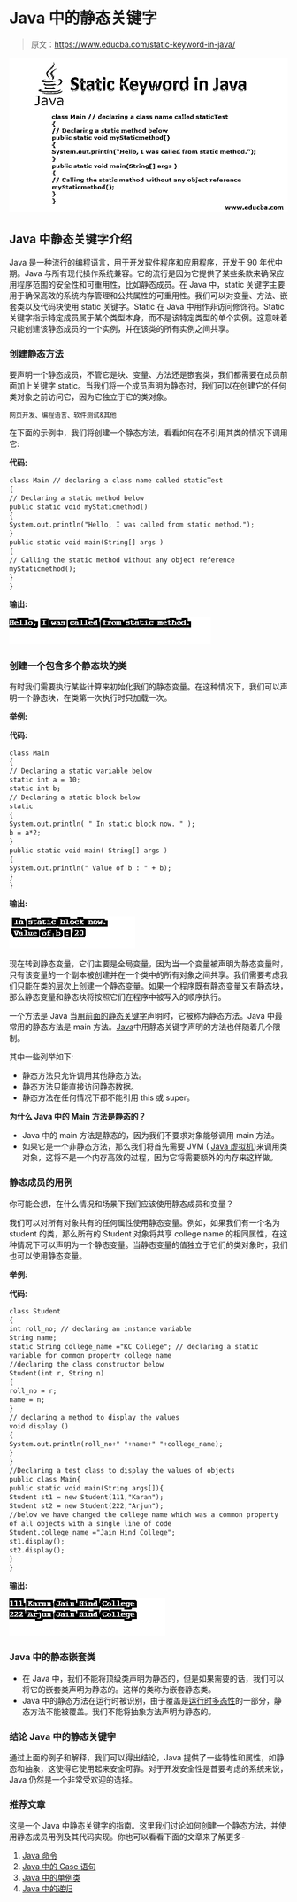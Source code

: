 # Java 中的静态关键字

> 原文：<https://www.educba.com/static-keyword-in-java/>

![Static Keyword in Java](img/2502e1531055823bb1e57be52167f656.png)



## Java 中静态关键字介绍

Java 是一种流行的编程语言，用于开发软件程序和应用程序，开发于 90 年代中期。Java 与所有现代操作系统兼容。它的流行是因为它提供了某些条款来确保应用程序范围的安全性和可重用性，比如静态成员。在 Java 中，static 关键字主要用于确保高效的系统内存管理和公共属性的可重用性。我们可以对变量、方法、嵌套类以及代码块使用 static 关键字。Static 在 Java 中用作非访问修饰符。Static 关键字指示特定成员属于某个类型本身，而不是该特定类型的单个实例。这意味着只能创建该静态成员的一个实例，并在该类的所有实例之间共享。

### 创建静态方法

要声明一个静态成员，不管它是块、变量、方法还是嵌套类，我们都需要在成员前面加上关键字 static。当我们将一个成员声明为静态时，我们可以在创建它的任何类对象之前访问它，因为它独立于它的类对象。

<small>网页开发、编程语言、软件测试&其他</small>

在下面的示例中，我们将创建一个静态方法，看看如何在不引用其类的情况下调用它:

**代码:**

```
class Main // declaring a class name called staticTest
{
// Declaring a static method below
public static void myStaticmethod()
{
System.out.println("Hello, I was called from static method.");
}
public static void main(String[] args )
{
// Calling the static method without any object reference
myStaticmethod();
}
}
```

**输出:**

![Static Keyword in Java-1.1](img/eebc6e990bd68713cd001c466cb8a09a.png)



### 创建一个包含多个静态块的类

有时我们需要执行某些计算来初始化我们的静态变量。在这种情况下，我们可以声明一个静态块，在类第一次执行时只加载一次。

**举例:**

**代码:**

```
class Main
{
// Declaring a static variable below
static int a = 10;
static int b;
// Declaring a static block below
static
{
System.out.println( " In static block now. " );
b = a*2;
}
public static void main( String[] args )
{
System.out.println(" Value of b : " + b);
}
}
```

**输出:**

![Static Keyword in Java-1.2](img/07135403f3e012d382f809632ea749eb.png)



现在转到静态变量，它们主要是全局变量，因为当一个变量被声明为静态变量时，只有该变量的一个副本被创建并在一个类中的所有对象之间共享。我们需要考虑我们只能在类的层次上创建一个静态变量。如果一个程序既有静态变量又有静态块，那么静态变量和静态块将按照它们在程序中被写入的顺序执行。

一个方法是 Java 当[用前面的静态关键字](https://www.educba.com/static-keyword-in-c-sharp/)声明时，它被称为静态方法。Java 中最常用的静态方法是 main 方法。[Java](https://www.educba.com/methods-in-java/)中用静态关键字声明的方法也伴随着几个限制。

其中一些列举如下:

*   静态方法只允许调用其他静态方法。
*   静态方法只能直接访问静态数据。
*   静态方法在任何情况下都不能引用 this 或 super。

**为什么 Java 中的 Main 方法是静态的？**

*   Java 中的 main 方法是静态的，因为我们不要求对象能够调用 main 方法。
*   如果它是一个非静态方法，那么我们将首先需要 JVM ( [Java 虚拟机](https://www.educba.com/what-is-jvm/))来调用类对象，这将不是一个内存高效的过程，因为它将需要额外的内存来这样做。

### 静态成员的用例

你可能会想，在什么情况和场景下我们应该使用静态成员和变量？

我们可以对所有对象共有的任何属性使用静态变量。例如，如果我们有一个名为 student 的类，那么所有的 Student 对象将共享 college name 的相同属性，在这种情况下可以声明为一个静态变量。当静态变量的值独立于它们的类对象时，我们也可以使用静态变量。

**举例:**

**代码:**

```
class Student
{
int roll_no; // declaring an instance variable
String name;
static String college_name ="KC College"; // declaring a static variable for common property college name
//declaring the class constructor below
Student(int r, String n)
{
roll_no = r;
name = n;
}
// declaring a method to display the values
void display ()
{
System.out.println(roll_no+" "+name+" "+college_name);
}
}
//Declaring a test class to display the values of objects
public class Main{
public static void main(String args[]){
Student st1 = new Student(111,"Karan");
Student st2 = new Student(222,"Arjun");
//below we have changed the college name which was a common property of all objects with a single line of code
Student.college_name ="Jain Hind College";
st1.display();
st2.display();
}
}
```

**输出:**

![Static Member](img/61ed7d9fa2b1d5079bc4e036b01796e0.png)



### Java 中的静态嵌套类

*   在 Java 中，我们不能将顶级类声明为静态的，但是如果需要的话，我们可以将它的嵌套类声明为静态的。这样的类称为嵌套静态类。
*   Java 中的静态方法在运行时被识别，由于覆盖是[运行时多态性](https://www.educba.com/what-is-polymorphism/)的一部分，静态方法不能被覆盖。我们不能将抽象方法声明为静态的。

### 结论 Java 中的静态关键字

通过上面的例子和解释，我们可以得出结论，Java 提供了一些特性和属性，如静态和抽象，这使得它使用起来安全可靠。对于开发安全性是首要考虑的系统来说，Java 仍然是一个非常受欢迎的选择。

### 推荐文章

这是一个 Java 中静态关键字的指南。这里我们讨论如何创建一个静态方法，并使用静态成员用例及其代码实现。你也可以看看下面的文章来了解更多-

1.  [Java 命令](https://www.educba.com/java-commands/)
2.  [Java 中的 Case 语句](https://www.educba.com/case-statement-in-java/)
3.  [Java 中的单例类](https://www.educba.com/singleton-class-in-java/)
4.  [Java 中的递归](https://www.educba.com/recursion-in-java/)





